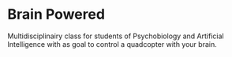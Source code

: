 # Brain Powered

Multidisciplinairy class for students of Psychobiology and Artificial Intelligence with as goal to control a quadcopter with your brain.